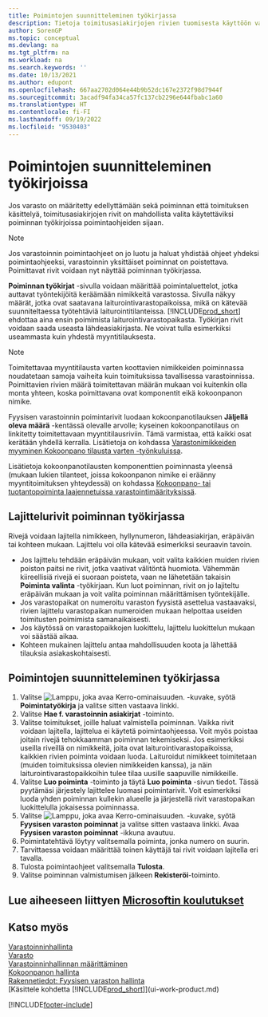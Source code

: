 ```yaml
---
title: Poimintojen suunnitteleminen työkirjassa
description: Tietoja toimitusasiakirjojen rivien tuomisesta käyttöön varastotyöntekijöiden poiminnan työkirjoissa.
author: SorenGP
ms.topic: conceptual
ms.devlang: na
ms.tgt_pltfrm: na
ms.workload: na
ms.search.keywords: ''
ms.date: 10/13/2021
ms.author: edupont
ms.openlocfilehash: 667aa2702d064e44b9b52dc167e2372f98d7944f
ms.sourcegitcommit: 3acadf94fa34ca57fc137cb2296e644fbabc1a60
ms.translationtype: HT
ms.contentlocale: fi-FI
ms.lasthandoff: 09/19/2022
ms.locfileid: "9530403"
---
```

# <a name="plan-picks-in-worksheets"></a>Poimintojen suunnitteleminen työkirjoissa

Jos varasto on määritetty edellyttämään sekä poiminnan että toimituksen käsittelyä, toimitusasiakirjojen rivit on mahdollista valita käytettäviksi poiminnan työkirjoissa poimintaohjeiden sijaan.  

> [!NOTE]  
> Jos varastoinnin poimintaohjeet on jo luotu ja haluat yhdistää ohjeet yhdeksi poimintaohjeeksi, varastoinnin yksittäiset poiminnat on poistettava. Poimittavat rivit voidaan nyt näyttää poiminnan työkirjassa.  

**Poiminnan työkirjat** -sivulla voidaan määrittää poimintaluettelot, jotka auttavat työntekijöitä keräämään nimikkeitä varastossa. Sivulla näkyy määrät, jotka ovat saatavana laiturointivarastopaikoissa, mikä on kätevää suunniteltaessa työtehtäviä laiturointitilanteissa. [!INCLUDE[prod_short](includes/prod_short.md)] ehdottaa aina ensin poimimista laiturointivarastopaikasta. Työkirjan rivit voidaan saada useasta lähdeasiakirjasta. Ne voivat tulla esimerkiksi useammasta kuin yhdestä myyntitilauksesta. 

> [!NOTE]  
> Toimitettavaa myyntitilausta varten koottavien nimikkeiden poiminnassa noudatetaan samoja vaiheita kuin toimituksissa tavallisessa varastoinnissa. Poimittavien rivien määrä toimitettavan määrän mukaan voi kuitenkin olla monta yhteen, koska poimittavana ovat komponentit eikä kokoonpanon nimike.  
>
> Fyysisen varastoinnin poimintarivit luodaan kokoonpanotilauksen **Jäljellä oleva määrä** -kentässä olevalle arvolle; kyseinen kokoonpanotilaus on linkitetty toimitettavaan myyntitilausriviin. Tämä varmistaa, että kaikki osat kerätään yhdellä kerralla. Lisätietoja on kohdassa [Varastonimikkeiden myyminen Kokoonpano tilausta varten -työnkuluissa](assembly-how-to-sell-inventory-items-in-assemble-to-order-flows.md).  
>
> Lisätietoja kokoonpanotilausten komponenttien poiminnasta yleensä (mukaan lukien tilanteet, joissa kokoonpanon nimike ei eräänny myyntitoimituksen yhteydessä) on kohdassa [Kokoonpano- tai tuotantopoiminta laajennetuissa varastointimäärityksissä](warehouse-how-to-pick-for-internal-operations-in-advanced-warehousing.md).  

## <a name="sorting-lines-on-a-pick-worksheet"></a>Lajittelurivit poiminnan työkirjassa

Rivejä voidaan lajitella nimikkeen, hyllynumeron, lähdeasiakirjan, eräpäivän tai kohteen mukaan. Lajittelu voi olla kätevää esimerkiksi seuraavin tavoin.

* Jos lajittelu tehdään eräpäivän mukaan, voit valita kaikkien muiden rivien poiston paitsi ne rivit, jotka vaativat välitöntä huomiota. Vähemmän kiireellisiä rivejä ei suoraan poisteta, vaan ne lähetetään takaisin **Poiminta valinta** -työkirjaan. Kun luot poiminnan, rivit on jo lajiteltu eräpäivän mukaan ja voit valita poiminnan määrittämisen työntekijälle.
* Jos varastopaikat on numeroitu varaston fyysistä asettelua vastaavaksi, rivien lajittelu varastopaikan numeroiden mukaan helpottaa useiden toimitusten poimimista samanaikaisesti. 
* Jos käytössä on varastopaikkojen luokittelu, lajittelu luokittelun mukaan voi säästää aikaa. 
* Kohteen mukainen lajittelu antaa mahdollisuuden koota ja lähettää tilauksia asiakaskohtaisesti.

## <a name="to-plan-picks-in-the-worksheet"></a>Poimintojen suunnitteleminen työkirjassa

1. Valitse ![Lamppu, joka avaa Kerro-ominaisuuden.](media/ui-search/search_small.png "Kerro, mitä haluat tehdä") -kuvake, syötä **Poimintatyökirja** ja valitse sitten vastaava linkki.  
2. Valitse **Hae f. varastoinnin asiakirjat** -toiminto.  
3. Valitse toimitukset, joille haluat valmistella poiminnan. Vaikka rivit voidaan lajitella, lajittelua ei käytetä poimintaohjeessa. Voit myös poistaa joitain rivejä tehokkaamman poiminnan tekemiseksi. Jos esimerkiksi useilla riveillä on nimikkeitä, joita ovat laiturointivarastopaikoissa, kaikkien rivien poiminta voidaan luoda. Laituroidut nimikkeet toimitetaan (muiden toimituksissa olevien nimikkeiden kanssa), ja näin laiturointivarastopaikkoihin tulee tilaa uusille saapuville nimikkeille.  
4. Valitse **Luo poiminta** -toiminto ja täytä **Luo poiminta** -sivun tiedot. Tässä pyytämäsi järjestely lajittelee luomasi poimintarivit. Voit esimerkiksi luoda yhden poiminnan kullekin alueelle ja järjestellä rivit varastopaikan luokittelulla jokaisessa poiminnassa.  
5. Valitse ![Lamppu, joka avaa Kerro-ominaisuuden.](media/ui-search/search_small.png "Kerro, mitä haluat tehdä") -kuvake, syötä **Fyysisen varaston poiminnat** ja valitse sitten vastaava linkki. Avaa **Fyysisen varaston poiminnat** -ikkuna avautuu.  
6. Poimintatehtävä löytyy valitsemalla poiminta, jonka numero on suurin.  
7. Tarvittaessa voidaan määrittää toinen käyttäjä tai rivit voidaan lajitella eri tavalla.  
8. Tulosta poimintaohjeet valitsemalla **Tulosta**.  
9. Valitse poiminnan valmistumisen jälkeen **Rekisteröi**-toiminto.  

## <a name="see-related-microsoft-training"></a>Lue aiheeseen liittyen [Microsoftin koulutukset](/training/modules/pick-ship-items-warehouse/)

## <a name="see-also"></a>Katso myös

[Varastoinninhallinta](warehouse-manage-warehouse.md)  
[Varasto](inventory-manage-inventory.md)  
[Varastoinninhallinnan määrittäminen](warehouse-setup-warehouse.md)  
[Kokoonpanon hallinta](assembly-assemble-items.md)  
[Rakennetiedot: Fyysisen varaston hallinta](design-details-warehouse-management.md)  
[Käsittele kohdetta [!INCLUDE[prod_short](includes/prod_short.md)]](ui-work-product.md)  


[!INCLUDE[footer-include](includes/footer-banner.md)]
